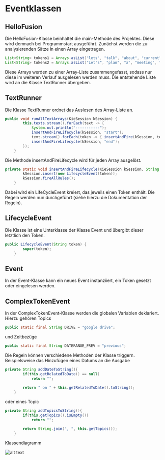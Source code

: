 # Eventklassen

## HelloFusion

Die HelloFusion-Klasse beinhaltet die main-Methode des Projektes. Diese wird demnach bei Programmstart ausgeführt. Zunächst werden die zu analysierenden Sätze in einen Array eingetragen.

```java
List<String> tokens1 = Arrays.asList("lets", "talk", "about", "current",  "activities", "concerning", "HighNet", "project");
List<String> tokens2 = Arrays.asList("Let's", "plan", "a", "meeting", "at", "16:00", "on", "next", "monday");
```
Diese Arrays werden zu einer Array-Liste zusammengefasst, sodass nur diese im weiteren Verlauf ausgelesen werden muss.
Die entstehende Liste wird an die Klasse TextRunner übergeben.

## TextRunner

Die Klasse TextRunner ordnet das Auslesen des Array-Liste an. 

```java
public void runAllTextArrays(KieSession kSession) {
		this.texts.stream().forEach(text -> {
			System.out.println("-----------");
			insertAndFireLifecycle(kSession, "start");
			text.stream().forEach(token -> { insertAndFire(kSession, token); });
			insertAndFireLifecycle(kSession, "end");
		});
	}
```

Die Methode insertAndFireLifecycle wird für jeden Array ausgelöst.

```java
private static void insertAndFireLifecycle(KieSession kSession, String token) {
		kSession.insert(new LifecycleEvent(token));
		kSession.fireAllRules();
	}
```
Dabei wird ein LifeCycleEvent kreiert, das jeweils einen Token enthält. Die Regeln werden nun durchgeführt (siehe hierzu die Dokumentation der Regeln).

## LifecycleEvent

Die Klasse ist eine Unterklasse der Klasse Event und übergibt dieser letztlich den Token.

```java
public LifecycleEvent(String token) {
		super(token);
	}
```

## Event

In der Event-Klasse kann ein neues Event instanziiert, ein Token gesetzt oder eingelesen werden.

## ComplexTokenEvent

In der ComplexTokenEvent-Klasse werden die globalen Variablen deklariert. 
Hierzu gehören Topics

```java
public static final String DRIVE = "google drive";
```

und Zeitbezüge

```java
public static final String DATERANGE_PREV = "previous";
```

Die Regeln können verschiedene Methoden der Klasse triggern. Beispielsweise das Hinzufügen eines Datums an die Ausgabe

```java
private String addDateToString(){		
		if(this.getRelatedToDate() == null)
			return "";
			
		return " on " + this.getRelatedToDate().toString();
	}
```

oder eines Topic

```java
private String addTopicsToString(){
		if(this.getTopics().isEmpty())
			return "";

		return String.join(", ", this.getTopics());
	}
``` 
Klassendiagramm 

![alt text](https://github.com/Purii/hdm-wim-fallstudie-cep/blob/master/docs/Kolo.jpg "")
